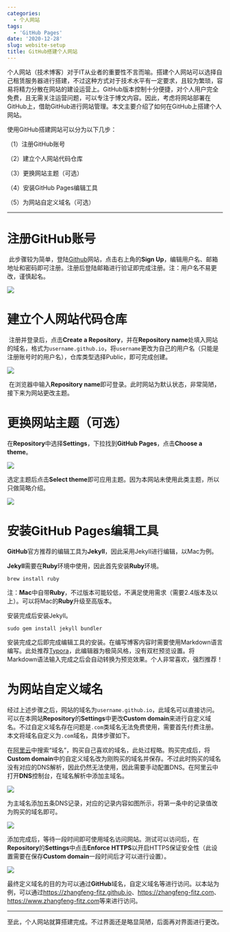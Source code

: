 ```yaml
---
categories:
  - 个人网站
tags:
  - 'GitHub Pages'
date: '2020-12-28'
slug: website-setup
title: GitHub搭建个人网站
---
```


个人网站（技术博客）对于IT从业者的重要性不言而喻。搭建个人网站可以选择自己租赁服务器进行搭建，不过这种方式对于技术水平有一定要求，且较为繁琐，容易将精力分散在网站的建设运营上。GitHub版本控制十分便捷，对个人用户完全免费，且无需关注运营问题，可以专注于博文内容。因此，考虑将网站部署在GitHub上，借助GitHub进行网站管理。本文主要介绍了如何在GitHub上搭建个人网站。

<!-- more -->

使用GitHub搭建网站可以分为以下几步：

（1）注册GitHub账号

（2）建立个人网站代码仓库

（3）更换网站主题（可选）

（4）安装GitHub Pages编辑工具

（5）为网站自定义域名（可选）

***

# 注册GitHub账号

​		 此步骤较为简单，登陆[Github](https://github.com/)网站，点击右上角的**Sign Up**，编辑用户名、邮箱地址和密码即可注册。注册后登陆邮箱进行验证即完成注册。注：用户名不易更改，谨慎起名。

![](/img/20201228/signup.jpg)

# 建立个人网站代码仓库

​		注册并登录后，点击**Create a Repository**，并在**Repository name**处填入网站的域名，格式为`username.github.io`，将`username`更改为自己的用户名（只能是注册账号时的用户名），仓库类型选择Public，即可完成创建。

![](/img/20201228/repository.jpg)

​		在浏览器中输入**Repository name**即可登录。此时网站为默认状态，非常简陋，接下来为网站更改主题。

# 更换网站主题（可选）

在**Repository**中选择**Settings**，下拉找到**GitHub Pages**，点击**Choose a theme**。

![](/img/20201228/settings.jpg)

选定主题后点击**Select theme**即可应用主题。因为本网站未使用此类主题，所以只做简略介绍。

![](/img/20201228/theme.png)

# 安装GitHub Pages编辑工具

**GitHub**官方推荐的编辑工具为**Jekyll**，因此采用Jekyll进行编辑，以Mac为例。

**Jekyll**需要在**Ruby**环境中使用，因此首先安装**Ruby**环境。

```shell
brew install ruby
```

注：**Mac**中自带**Ruby**，不过版本可能较低，不满足使用需求（需要2.4版本及以上）。可以将Mac的**Ruby**升级至高版本。

安装完成后安装Jekyll。

```shell 
sudo gem install jekyll bundler
```

安装完成之后即完成编辑工具的安装。在编写博客内容时需要使用Markdown语言编写。此处推荐[Typora](https://typora.io/)，此编辑器为极简风格，没有双栏预览设置。将Markdown语法输入完成之后会自动转换为预览效果。个人非常喜欢，强烈推荐！

# 为网站自定义域名

经过上述步骤之后，网站的域名为`username.github.io`，此域名可以直接访问。可以在本网站**Repository**的**Settings**中更改**Custom domain**来进行自定义域名。不过自定义域名存在问题是`.com`类域名无法免费使用，需要首先付费注册。本文将域名自定义为`.com`域名，具体步骤如下。

在[阿里云](https://www.aliyun.com/)中搜索“域名”，购买自己喜欢的域名，此处过程略。购买完成后，将**Custom domain**中的自定义域名改为刚购买的域名并保存。不过此时购买的域名没有对应的DNS解析，因此仍然无法使用，因此需要手动配置DNS。在阿里云中打开**DNS**控制台，在域名解析中添加主域名。

![](/img/20201228/domain.png)

为主域名添加五条DNS记录，对应的记录内容如图所示，将第一条中的记录值改为购买的域名即可。

![](/img/20201228/dns.png)

添加完成后，等待一段时间即可使用域名访问网站。测试可以访问后，在**Repository**的**Settings**中点击**Enforce HTTPS**以开启HTTPS保证安全性（此设置需要在保存**Custom domain**一段时间后才可以进行设置）。

![](/img/20201228/settings.jpg)

最终定义域名的目的为可以通过**GitHub**域名，自定义域名等进行访问。以本站为例，可以通过<https://zhangfeng-fitz.github.io>、<https://zhangfeng-fitz.com>、<https://www.zhangfeng-fitz.com>等来进行访问。

***

至此，个人网站就算搭建完成。不过界面还是略显简陋，后面再对界面进行更改。